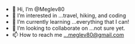 - 👋 Hi, I’m @Meglev80
- 👀 I’m interested in ...travel, hiking, and coding
- 🌱 I’m currently learning ...everything that I can!
- 💞️ I’m looking to collaborate on ...not sure yet.  
- 📫 How to reach me ...meglev80@gmail.com

<!---
Meglev80/Meglev80 is a ✨ special ✨ repository because its `README.md` (this file) appears on your GitHub profile.
You can click the Preview link to take a look at your changes.
--->
